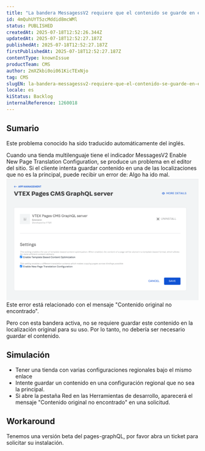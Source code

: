 ```yaml
---
title: "La bandera MessagessV2 requiere que el contenido se guarde en el idioma original"
id: 4mQuhUYT5zcMddid8mcWMl
status: PUBLISHED
createdAt: 2025-07-18T12:52:26.344Z
updatedAt: 2025-07-18T12:52:27.187Z
publishedAt: 2025-07-18T12:52:27.187Z
firstPublishedAt: 2025-07-18T12:52:27.187Z
contentType: knownIssue
productTeam: CMS
author: 2mXZkbi0oi061KicTExNjo
tag: CMS
slugEN: la-bandera-messagessv2-requiere-que-el-contenido-se-guarde-en-el-idioma-original
locale: es
kiStatus: Backlog
internalReference: 1260018
---
```


## Sumario

<div class="alert alert-info">
  <p>Este problema conocido ha sido traducido automáticamente del inglés.</p>
</div>



Cuando una tienda multilenguaje tiene el indicador MessagesV2 Enable New Page Translation Configuration, se produce un problema en el editor del sitio. Si el cliente intenta guardar contenido en una de las localizaciones que no es la principal, puede recibir un error de: Algo ha ido mal.
 ![](https://raw.githubusercontent.com/vtexdocs/help-center-content/refs/heads/main/docs/es/known-issues/CMS/la-bandera-messagessv2-requiere-que-el-contenido-se-guarde-en-el-idioma-original_1.png)
Este error está relacionado con el mensaje "Contenido original no encontrado".

Pero con esta bandera activa, no se requiere guardar este contenido en la localización original para su uso. Por lo tanto, no debería ser necesario guardar el contenido.


##

## Simulación



- Tener una tienda con varias configuraciones regionales bajo el mismo enlace
- Intente guardar un contenido en una configuración regional que no sea la principal.
- Si abre la pestaña Red en las Herramientas de desarrollo, aparecerá el mensaje "Contenido original no encontrado" en una solicitud.



## Workaround


Tenemos una versión beta del pages-graphQL, por favor abra un ticket para solicitar su instalación.





